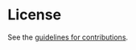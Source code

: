 # License

See the
[guidelines for contributions](https://github.com/krotscheck/ietf-glossary/blob/main/CONTRIBUTING.md).
